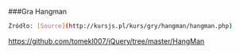 ###Gra Hangman
```sh
Źródło: [Source](http://kursjs.pl/kurs/gry/hangman/hangman.php)
```
https://github.com/tomekl007/jQuery/tree/master/HangMan
